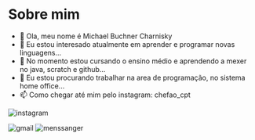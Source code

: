 #   Sobre mim
- 👋 Ola, meu nome é Michael Buchner Charnisky
- 👀 Eu estou interesado atualmente em aprender e programar novas linguagens...
- 🌱 No momento estou cursando o ensino médio e aprendendo a mexer no java, scratch e github...
- 💞️ Eu estou procurando trabalhar na area de programação, no sistema home office...
- 📫 Como chegar até mim pelo instagram: chefao_cpt 

![instagram](https://img.shields.io/badge/Instagram-E4405F?style=for-the-badge&logo=instagram&logoColor=white)

![gmail](https://img.shields.io/badge/Gmail-D14836?style=for-the-badge&logo=gmail&logoColor=white)
![menssanger](https://img.shields.io/badge/Messenger-00B2FF?style=for-the-badge&logo=messenger&logoColor=white)
